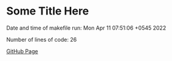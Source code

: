 # Some Title Here
Date and time of makefile run: Mon Apr 11 07:51:06 +0545 2022

Number of lines of code: 26

[GitHub Page](https://nizzal.github.io/repo-name)
